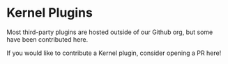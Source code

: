 # Kernel Plugins

Most third-party plugins are hosted outside of our Github org, but some have been contributed here.

If you would like to contribute a Kernel plugin, consider opening a PR here!
